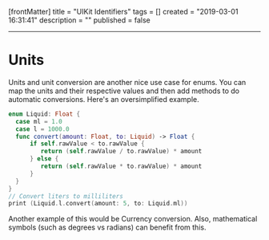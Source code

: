 [frontMatter]
title = "UIKit Identifiers"
tags = []
created = "2019-03-01 16:31:41"
description = ""
published = false

---

# Units

Units and unit conversion are another nice use case for enums. You can
map the units and their respective values and then add methods to do
automatic conversions. Here\'s an oversimplified example.

``` Swift
enum Liquid: Float {
  case ml = 1.0
  case l = 1000.0
  func convert(amount: Float, to: Liquid) -> Float {
      if self.rawValue < to.rawValue {
         return (self.rawValue / to.rawValue) * amount
      } else {
         return (self.rawValue * to.rawValue) * amount
      }
  }
}
// Convert liters to milliliters
print (Liquid.l.convert(amount: 5, to: Liquid.ml))
```

Another example of this would be Currency conversion. Also, mathematical
symbols (such as degrees vs radians) can benefit from this.
